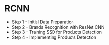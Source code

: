 # RCNN

- Step 1 - Initial Data Preparation
- Step 2 - Brands Recognition with ResNet CNN
- Step 3 - Training SSD for Products Detection
- Step 4 - Implementing Products Detection